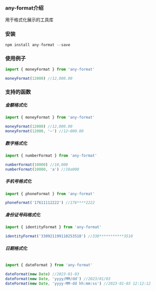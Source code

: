 ### any-format介绍
用于格式化展示的工具库

### 安装

```javascript
npm install any-format --save
```

### 使用例子
```javascript
import { moneyFormat } from 'any-format'

moneyFormat(12000) //12,000.00
```

### 支持的函数

##### 金额格式化
```javascript
import { moneyFormat } from 'any-format'

moneyFormat(12000) //12,000.00
moneyFormat(12000, '~') //12~000.00
```

##### 数字格式化
```javascript
import { numberFormat } from 'any-format'

numberFormat(10000) //10,000
numberFormat(10000, 'a') //10a000
```

##### 手机号格式化
```javascript
import { phoneFormat } from 'any-format'

phoneFormat('17611112222') //176****2222
```

##### 身份证号码格式化
```javascript
import { identityFormat } from 'any-format'

identityFormat('330921199110253510') //330***********3510
```

##### 日期格式化
```javascript

import { dateFormat } from 'any-format'

dateFormat(new Date) //2023-01-03
dateFormat(new Date, 'yyyy/MM/dd') //2023/01/03
dateFormat(new Date, 'yyyy-MM-dd hh:mm:ss') //2023-01-03 12:12:12
```